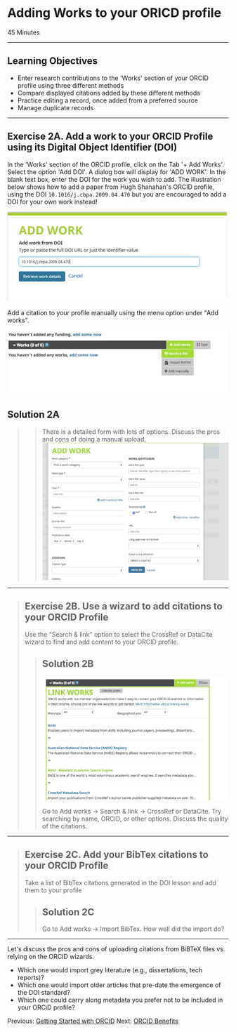 #  Adding Works to your ORICD profile

45 Minutes

---

## Learning Objectives

* Enter research contributions to the 'Works' section of your ORCID profile using three different methods
* Compare displayed citations added by these different methods
* Practice editing a record, once added from a preferred source
* Manage duplicate records

---

## Exercise 2A. Add a work to your ORCID Profile using its Digital Object Identifier (DOI)

In the 'Works' section of the ORCID profile, click on the Tab '+ Add Works'. Select the option 'Add DOI'. A dialog box will display for 'ADD WORK'. In the blank text box, enter the DOI for the work you wish to add. The illustration below shows how to add a paper from Hugh Shanahan's ORCID profile, using the DOI `10.1016/j.cbpa.2009.04.470` but you are encouraged to add a DOI for your own work instead!

![Add work using DOI](img/orcid3_500.jpg)












Add a citation to your profile manually using the menu option under "Add
works".

![Blank Works section of newly-created account](img/manualAddWorks.jpg)

## Solution 2A

> > There is a detailed form with lots of options.  Discuss the pros and cons of doing a
> > manual upload.
> > ![Detail screen for manual add feature.](img/manualAddDetail.jpg)

---

> ## Exercise 2B. Use a wizard to add citations to your ORCID Profile
> Use the "Search & link" option to select the CrossRef or DataCite wizard 
> to find and add content to your ORCID profile.
> 
> > ## Solution 2B
> > ![Blank Works section of newly-created account](img/AddWorks.jpg)
> >
> > Go to Add works -> Search & link -> CrossRef or DataCite.  Try searching by
> > name, ORCID, or other options. Discuss the quality of the citations.

---

> ## Exercise 2C. Add your BibTex citations to your ORCID Profile
> Take a list of BibTex citations generated in the DOI lesson and add them to
> your profile
> 
> > ## Solution 2C
> > Go to Add works -> Import BibTex.  How well did the import do?

---

Let's discuss the pros and cons of uploading citations from BiBTeX files vs.
relying on the ORCID wizards.

+ Which one would import grey literature (e.g., dissertations, tech reports)?
+ Which one would import older articles that pre-date the emergence of the DOI
standard?
+ Which one could carry along metadata you prefer not to be included in your
ORCiD profile?

Previous: [Getting Started with ORCID](00-orcid-profile.html)
Next: [ORCID Benefits](02-orcid-benefits.html)
